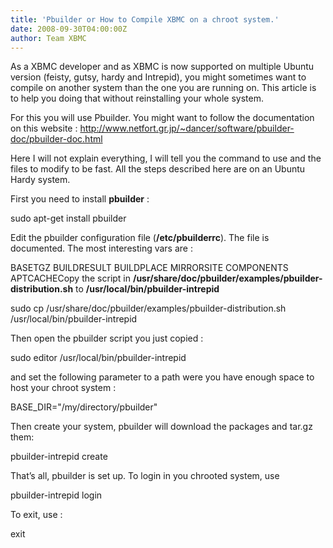 ```yaml
---
title: 'Pbuilder or How to Compile XBMC on a chroot system.'
date: 2008-09-30T04:00:00Z
author: Team XBMC
---
```

As a XBMC developer and as XBMC is now supported on multiple Ubuntu version (feisty, gutsy, hardy and Intrepid), you might sometimes want to compile on another system than the one you are running on. This article is to help you doing that without reinstalling your whole system.  
  
 For this you will use Pbuilder. You might want to follow the documentation on this website : <http://www.netfort.gr.jp/~dancer/software/pbuilder-doc/pbuilder-doc.html>

 Here I will not explain everything, I will tell you the command to use and the files to modify to be fast. All the steps described here are on an Ubuntu Hardy system.

 First you need to install **pbuilder** :

 sudo apt-get install pbuilder

 Edit the pbuilder configuration file (**/etc/pbuilderrc**). The file is documented. The most interesting vars are :

 BASETGZ BUILDRESULT BUILDPLACE MIRRORSITE COMPONENTS APTCACHECopy the script in **/usr/share/doc/pbuilder/examples/pbuilder-distribution.sh** to **/usr/local/bin/pbuilder-intrepid**  
  
sudo cp /usr/share/doc/pbuilder/examples/pbuilder-distribution.sh /usr/local/bin/pbuilder-intrepid

 Then open the pbuilder script you just copied :

 sudo editor /usr/local/bin/pbuilder-intrepid

 and set the following parameter to a path were you have enough space to host your chroot system :  
  
BASE\_DIR="/my/directory/pbuilder"

 Then create your system, pbuilder will download the packages and tar.gz them:

 pbuilder-intrepid create  


 That’s all, pbuilder is set up. To login in you chrooted system, use

 pbuilder-intrepid login

 To exit, use :

 exit

 